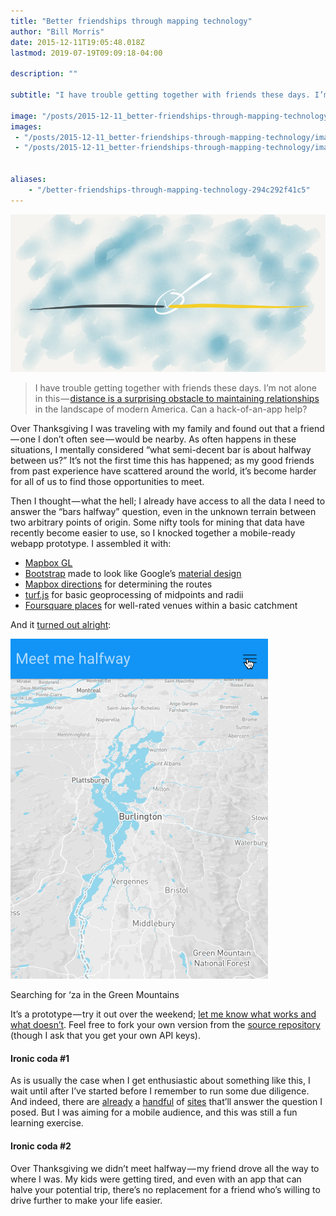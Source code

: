 ```yaml
---
title: "Better friendships through mapping technology"
author: "Bill Morris"
date: 2015-12-11T19:05:48.018Z
lastmod: 2019-07-19T09:09:18-04:00

description: ""

subtitle: "I have trouble getting together with friends these days. I’m not alone in this — distance is a surprising obstacle to maintaining…"

image: "/posts/2015-12-11_better-friendships-through-mapping-technology/images/1.png" 
images:
 - "/posts/2015-12-11_better-friendships-through-mapping-technology/images/1.png" 
 - "/posts/2015-12-11_better-friendships-through-mapping-technology/images/2.gif" 


aliases:
    - "/better-friendships-through-mapping-technology-294c292f41c5"
---
```


![image](/shoals/posts/2015-12-11_better-friendships-through-mapping-technology/images/1.png)

> I have trouble getting together with friends these days. I’m not alone in this — [distance is a surprising obstacle to maintaining relationships](http://www.vox.com/2015/10/28/9622920/housing-adult-friendship) in the landscape of modern America. Can a hack-of-an-app help?

Over Thanksgiving I was traveling with my family and found out that a friend — one I don’t often see — would be nearby. As often happens in these situations, I mentally considered “what semi-decent bar is about halfway between us?” It’s not the first time this has happened; as my good friends from past experience have scattered around the world, it’s become harder for all of us to find those opportunities to meet.

Then I thought — what the hell; I already have access to all the data I need to answer the “bars halfway” question, even in the unknown terrain between two arbitrary points of origin. Some nifty tools for mining that data have recently become easier to use, so I knocked together a mobile-ready webapp prototype. I assembled it with:

*   [Mapbox GL](https://www.mapbox.com/mapbox-gl-js/api/)
*   [Bootstrap](https://bootswatch.com/paper/) made to look like Google’s [material design](https://www.google.com/design/spec/material-design/introduction.html)
*   [Mapbox directions](https://www.mapbox.com/mapbox-gl-js/example/mapbox-gl-directions/) for determining the routes
*   [turf.js](http://turfjs.org/) for basic geoprocessing of midpoints and radii
*   [Foursquare places](https://developer.foursquare.com/docs/venues/search) for well-rated venues within a basic catchment

And it [turned out alright](http://wboykinm.github.io/midpoint/):




![image](/shoals/posts/2015-12-11_better-friendships-through-mapping-technology/images/2.gif)

Searching for ‘za in the Green Mountains



It’s a prototype — try it out over the weekend; [let me know what works and what doesn’t](https://github.com/wboykinm/midpoint/issues). Feel free to fork your own version from the [source repository](https://github.com/wboykinm/midpoint) (though I ask that you get your own API keys).

#### Ironic coda #1

As is usually the case when I get enthusiastic about something like this, I wait until after I’ve started before I remember to run some due diligence. And indeed, there are [already](http://www.whatshalfway.com/) a [handful](http://www.meetways.com/) of [sites](http://www.geomidpoint.com/meet/) that’ll answer the question I posed. But I was aiming for a mobile audience, and this was still a fun learning exercise.

#### Ironic coda #2

Over Thanksgiving we didn’t meet halfway — my friend drove all the way to where I was. My kids were getting tired, and even with an app that can halve your potential trip, there’s no replacement for a friend who’s willing to drive further to make your life easier.
